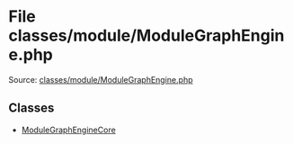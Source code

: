 File classes/module/ModuleGraphEngine.php
=========

Source: [classes/module/ModuleGraphEngine.php](https://github.com/PrestaShop/PrestaShop/blob/1.6.0.3/classes/module/ModuleGraphEngine.php)


Classes
-------

* [ModuleGraphEngineCore](class.ModuleGraphEngineCore.md)

